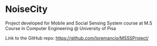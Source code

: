 # NoiseCity
Project developed for Mobile and Social Sensing System course at M.S Course in Computer Engineering @ University of Pisa

Link to the GitHub repo: https://github.com/loremancio/MSSSProject/
